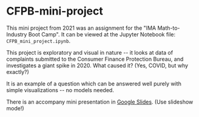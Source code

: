 # CFPB-mini-project
This mini project from 2021 was an assignment for the "IMA Math-to-Industry Boot Camp". 
It can be viewed at the Jupyter Notebook file: `CFPB_mini_project.ipynb`.

This project is exploratory and visual in nature -- it looks at data of complaints submitted to the Consumer Finance Protection Bureau, and investigates a giant spike in 2020. What caused it? (Yes, COVID, but why exactly?)

It is an example of a question which can be answered well purely with simple visualizations  -- no models needed. 

There is an accompany mini presentation in [Google Slides](https://docs.google.com/presentation/d/1mDMXmrxDLWnJ23a7buCNRPYWTGmzBzDKZHyHTqb21Q4/edit?usp=sharing). (Use slideshow mode!)
